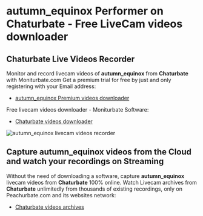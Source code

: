 # autumn_equinox Performer on Chaturbate - Free LiveCam videos downloader

## Chaturbate Live Videos Recorder

Monitor and record livecam videos of **autumn_equinox** from **Chaturbate** with Moniturbate.com
Get a premium trial for free by just and only registering with your Email address:
* [autumn_equinox Premium videos downloader](https://moniturbate.com/request-demo-licence-key.html)

Free livecam videos downloader - Moniturbate Software:
* [Chaturbate videos downloader](https://moniturbate.com/moniturbate-download-software.html)

![autumn_equinox livecam videos recorder](https://peachurnet.com/templates/moniturbate-software.png)


## Capture autumn_equinox videos from the Cloud and watch your recordings on Streaming

Without the need of downloading a software, capture **autumn_equinox** livecam videos from **Chaturbate** 100% online.
Watch Livecam archives from **Chaturbate** unlimitedly from thousands of existing recordings, only on Peachurbate.com and its websites network:
* [Chaturbate videos archives](https://peachurnet.com/)